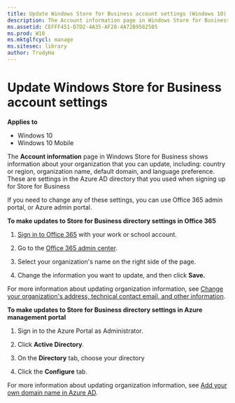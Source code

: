 ```yaml
---
title: Update Windows Store for Business account settings (Windows 10)
description: The Account information page in Windows Store for Business shows information about your organization that you can update, including country or region, organization name, default domain, and language preference.
ms.assetid: CEFFF451-D7D2-4A35-AF28-4A72B9582585
ms.prod: W10
ms.mktglfcycl: manage
ms.sitesec: library
author: TrudyHa
---
```


# Update Windows Store for Business account settings


**Applies to**

-   Windows 10
-   Windows 10 Mobile

The **Account information** page in Windows Store for Business shows information about your organization that you can update, including: country or region, organization name, default domain, and language preference. These are settings in the Azure AD directory that you used when signing up for Store for Business

If you need to change any of these settings, you can use Office 365 admin portal, or Azure admin portal.

**To make updates to Store for Business directory settings in Office 365**

1.  [Sign in to Office 365](http://go.microsoft.com/fwlink/p/?LinkId=708616) with your work or school account.

2.  Go to the [Office 365 admin center](http://go.microsoft.com/fwlink/p/?LinkId=708620).

3.  Select your organization's name on the right side of the page.

4.  Change the information you want to update, and then click **Save.**

For more information about updating organization information, see [Change your organization's address, technical contact email, and other information](http://go.microsoft.com/fwlink/p/?LinkId=708621).

**To make updates to Store for Business directory settings in Azure management portal**

1.  Sign in to the Azure Portal as Administrator.

2.  Click **Active Directory**.

3.  On the **Directory** tab, choose your directory

4.  Click the **Configure** tab.

For more information about updating organization information, see [Add your own domain name in Azure AD](http://go.microsoft.com/fwlink/p/?LinkId=708622).

 

 





